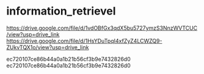 # information_retrievel
https://drive.google.com/file/d/1vdOBfGx3qdX5bu5727ymzS3NnzWVTCUC/view?usp=drive_link
https://drive.google.com/file/d/1HsYDuTpqI4xfZyZ4LCWZQ9-ZUkvTQX1o/view?usp=drive_link

ec720107ce86b44a0a1b21b56cf3b9e7432826d0
ec720107ce86b44a0a1b21b56cf3b9e7432826d0
